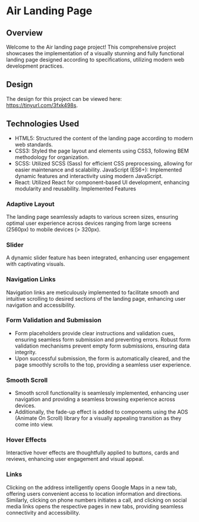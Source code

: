 # Air Landing Page

## Overview

Welcome to the Air landing page project! This comprehensive project showcases the implementation of a visually stunning and fully functional landing page designed according to specifications, utilizing modern web development practices.

## Design
The design for this project can be viewed here: https://tinyurl.com/3fxk498s.

## Technologies Used

- HTML5: Structured the content of the landing page according to modern web standards.
- CSS3: Styled the page layout and elements using CSS3, following BEM methodology for organization.
- SCSS: Utilized SCSS (Sass) for efficient CSS preprocessing, allowing for easier maintenance and scalability.
JavaScript (ES6+): Implemented dynamic features and interactivity using modern JavaScript.
- React: Utilized React for component-based UI development, enhancing modularity and reusability.
Implemented Features

### Adaptive Layout
The landing page seamlessly adapts to various screen sizes, ensuring optimal user experience across devices ranging from large screens (2560px) to mobile devices (> 320px).

### Slider
A dynamic slider feature has been integrated, enhancing user engagement with captivating visuals.

### Navigation Links
Navigation links are meticulously implemented to facilitate smooth and intuitive scrolling to desired sections of the landing page, enhancing user navigation and accessibility.

### Form Validation and Submission
- Form placeholders provide clear instructions and validation cues, ensuring seamless form submission and preventing errors.
Robust form validation mechanisms prevent empty form submissions, ensuring data integrity.
- Upon successful submission, the form is automatically cleared, and the page smoothly scrolls to the top, providing a seamless user experience.

### Smooth Scroll
- Smooth scroll functionality is seamlessly implemented, enhancing user navigation and providing a seamless browsing experience across devices.
- Additionally, the fade-up effect is added to components using the AOS (Animate On Scroll) library for a visually appealing transition as they come into view.

### Hover Effects
Interactive hover effects are thoughtfully applied to buttons, cards and reviews, enhancing user engagement and visual appeal.

### Links
Clicking on the address intelligently opens Google Maps in a new tab, offering users convenient access to location information and directions. Similarly, clicking on phone numbers initiates a call, and clicking on social media links opens the respective pages in new tabs, providing seamless connectivity and accessibility.
